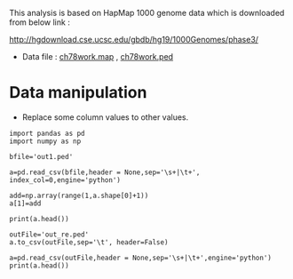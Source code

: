 This analysis is based on HapMap 1000 genome data which is downloaded from below link :

<http://hgdownload.cse.ucsc.edu/gbdb/hg19/1000Genomes/phase3/>

- Data file : [ch78work.map](data/ch78work.map) , [ch78work.ped](data/ch78work.ped)

# Data manipulation

- Replace some column values to other values.
```
import pandas as pd
import numpy as np

bfile='out1.ped'

a=pd.read_csv(bfile,header = None,sep='\s+|\t+', index_col=0,engine='python')

add=np.array(range(1,a.shape[0]+1))
a[1]=add

print(a.head())

outFile='out_re.ped'
a.to_csv(outFile,sep='\t', header=False)

a=pd.read_csv(outFile,header = None,sep='\s+|\t+',engine='python')
print(a.head())
```

